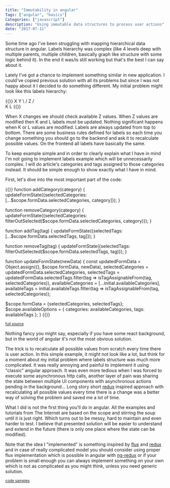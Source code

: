 ```yaml
---
title: "Immutability in angular"
Tags: ["angular", "basics"]
Categories: ["javascript"]
description: "Using immutable data structures to process user actions"
date: "2017-07-11"
---
```


Some time ago I've been struggling with mapping hierarchical data structure in angular. Labels
hierarchy was complex (like 4 levels deep with multiple parents, multiple children, basically graph
like structure with some logic behind it). In the end it was/is still working but that's the
best I can say about it.

<!--more-->

Lately I've got a chance to implement something similar in new application. I could've copied previous
solution with all its problems but since I was not happy about it I decided to do something
different. My initial problem might look like this labels hierarchy:

{{<highlight text>}}
 X  Y
 \  /
  Z
 / \
K   L
{{</highlight>}}

When X changes we should check available Z values. When Z values are modified then K and L labels
must be updated. Nothing significant happens when K or L values are modified. Labels are always
updated from top to bottom. There are some business rules defined for labels so each time you change
something you should go to the backend and ask it to recalculate possible values. On the frontend
all labels have basically the same.

To keep example simple and in order to clearly explain what I have in mind I'm not going to
implement labels example which will be unnecessarily complex. I will do article's categories and
tags assigned to those categories instead. It should be simple enough to show exactly what I have in
mind.

First, let's dive into the most important part of the code:

{{<highlight javascript>}}
function addCategory(category) {
    updateFormState({selectedCategories: [...$scope.formData.selectedCategories, category]});
  }

  function removeCategory(category) {
    updateFormState({selectedCategories: filterOutSelected($scope.formData.selectedCategories, category)});
  }

  function addTag(tag) {
    updateFormState({selectedTags: [...$scope.formData.selectedTags, tag]});
  }

  function removeTag(tag) {
    updateFormState({selectedTags: filterOutSelected($scope.formData.selectedTags, tag)});
  }

function updateFormState(newData) {
  const
    updatedFormData = Object.assign({}, $scope.formData, newData),
    selectedCategories = updatedFormData.selectedCategories,
    selectedTags = updatedFormData.selectedTags.filter(tag => isTagAssignableFrom(tag, selectedCategories)),
    availableCategories = [...initial.availableCategories],
    availableTags = initial.availableTags.filter(tag => isTagAssignableFrom(tag, selectedCategories));

  $scope.formData = {selectedCategories, selectedTags};
  $scope.availableOptions = {
    categories: availableCategories,
    tags: availableTags
  };
}
{{</highlight>}}

<small>[full
source](https://github.com/pchudzik/blog-example-immutability-in-angular/blob/master/form.ctrl.js)</small>

Nothing fancy you might say, especially if you have some react background, but in the world of
angular it's not the most obvious solution.

The trick is to recalculate all possible values from scratch every time there is user action. In
this simple example, it might not look like a lot, but think for a moment about my initial problem
where labels structure was much more complicated. It was really annoying and painful to implement it
using "classic" angular approach. It was even more tedious when I was forced to execute some
asynchronous http calls, another layer of pain was sharing the state between multiple UI components
with asynchronous actions pending in the background... Long story short
[redux](https://github.com/reactjs/redux) inspired approach with recalculating all possible values
every time there is a change was a better way of solving the problem and saved me a lot of time.

What I did is not the first thing you'll do in angular. All the examples and tutorials from The
Internet are based on the scope and stirring the soup until it is just right. Which turns out to be
messy, hard to maintain and even harder to test. I believe that presented solution will be easier to
understand and extend in the future (there is only one place where the state can be modified).

Note that the idea I "implemented" is something inspired by [flux](https://facebook.github.io/flux/)
and [redux](https://github.com/reactjs/redux) and in case of really complicated model you should
consider using proper flux implementation which is possible in angular with
[ng-redux](https://github.com/angular-redux/ng-redux) or if your problem is small enough you can
always implement something on your own which is not as complicated as you might think, unless you
need generic solution.

<small>[code samples](https://github.com/pchudzik/blog-example-immutability-in-angular)</small>